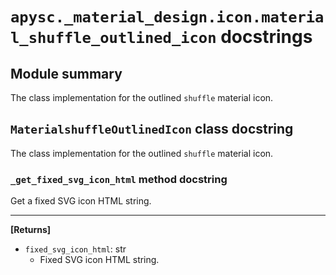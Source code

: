 # `apysc._material_design.icon.material_shuffle_outlined_icon` docstrings

## Module summary

The class implementation for the outlined `shuffle` material icon.

## `MaterialshuffleOutlinedIcon` class docstring

The class implementation for the outlined `shuffle` material icon.

### `_get_fixed_svg_icon_html` method docstring

Get a fixed SVG icon HTML string.<hr>

**[Returns]**

- `fixed_svg_icon_html`: str
  - Fixed SVG icon HTML string.